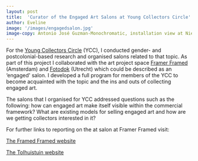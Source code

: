 ```yaml
---
layout: post
title:  'Curator of the Engaged Art Salons at Young Collectors Circle'
author: Eveline
image: '/images/engagedsalon.jpg'
image-copy: Antonio José Guzman-Monochromatic, installation view at Nieuw Dakota 
---
```


For the [Young Collectors Circle](https://youngcollectorscircle.nl) (YCC), I conducted gender- and postcolonial-based research and organised salons related to that topic. As part of this project I collaborated with the art project space [Framer Framed](https://framerframed.nl/en/) (Amsterdam) and [Fotodok](https://www.fotodok.org/en/) (Utrecht) which could be described as an ‘engaged' salon. I developed a full program for members of the YCC to become acquainted with the topic and the ins and outs of collecting engaged art.

The salons that I organised for YCC addressed questions such as the following: how can engaged art make itself visible within the commercial framework? What are existing models for selling engaged art and how are we getting collectors interested in it?

For further links to reporting on the at salon at Framer Framed visit:

[The Framed Framed website](https://framerframed.nl/en/projecten/young-collectors-circle-x-framer-framed-engaged/)

[The Tolhuistuin website](https://tolhuistuin.nl/evenement/7832/)
